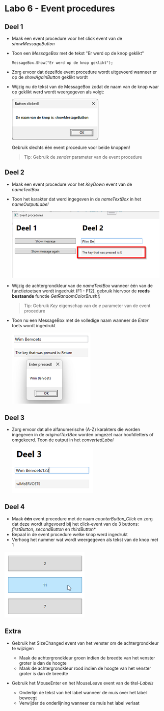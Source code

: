 # Labo 6 - Event procedures

## Deel 1
- Maak een event procedure voor het click event van de *showMessageButton*
- Toon een *MessageBox* met de tekst "Er werd op de knop geklikt"
	``` 
	MessageBox.Show("Er werd op de knop geklikt"); 
	```

- Zorg ervoor dat dezelfde event procedure wordt uitgevoerd wanneer er op de *showAgainButton* geklikt wordt
- Wijzig nu de tekst van de MessageBox zodat de naam van de knop waar op geklikt werd wordt weergegeven als volgt:

	![Afbeelding](media/button_clicked.png)

	Gebruik slechts één event procedure voor beide knoppen!
	> Tip: Gebruik de *sender* parameter van de event procedure

## Deel 2
- Maak een event procedure voor het *KeyDown* event van de *nameTextBox*
- Toon het karakter dat werd ingegeven in de *nameTextBox* in het *nameOutputLabel*

	![Afbeelding](media/textbox_keydown.png)

- Wijzig de achtergrondkleur van de *nameTextBox* wanneer één van de functietoetsen wordt ingedrukt (F1 - F12), gebruik hiervoor de **reeds bestaande** functie *GetRandomColorBrush()*
	> Tip: Gebruik *Key* eigenschap van de *e* parameter van de event procedure
- Toon nu een MessageBox met de volledige naam wanneer de *Enter* toets wordt ingedrukt
	
	![Afbeelding](media/textbox_enter.png)

## Deel 3
- Zorg ervoor dat alle alfanumerische (A-Z) karakters die worden ingegeven in de *originalTextBox* worden omgezet naar hoofdletters of omgekeerd. Toon de output in het *convertedLabel*
	
	![Afbeelding](media/keydown_modifiers.png)

## Deel 4
- Maak **één** event procedure met de naam *counterButton_Click* en zorg dat deze wordt uitgevoerd bij het click-event van de 3 buttons: *firstButton*, *secondButton* en *thirdButton**
- Bepaal in de event procedure welke knop werd ingedrukt
- Verhoog het nummer wat wordt weergegeven als tekst van de knop met 1

![Afbeelding](media/counterbuttons.png)

## Extra
- Gebruik het SizeChanged event van het venster om de achtergrondkleur te wijzigen
	- Maak de achtergrondkleur groen indien de breedte van het venster groter is dan de hoogte
	- Maak de achtergrondkleur rood indien de hoogte van het venster groter is dan de breedte

- Gebruik het MouseEnter en het MouseLeave event van de titel-*Labels*
	- Onderlijn de tekst van het label wanneer de muis over het label beweegt
	- Verwijder de onderlijning wanneer de muis het label verlaat

